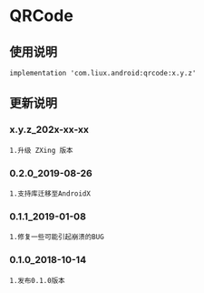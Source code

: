 ﻿QRCode
===

使用说明
---
```
implementation 'com.liux.android:qrcode:x.y.z'
```

更新说明
---
### x.y.z_202x-xx-xx
    1.升级 ZXing 版本

### 0.2.0_2019-08-26
    1.支持库迁移至AndroidX

### 0.1.1_2019-01-08
    1.修复一些可能引起崩溃的BUG

### 0.1.0_2018-10-14
    1.发布0.1.0版本
